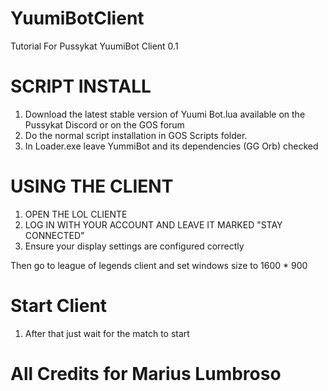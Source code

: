 # YuumiBotClient

Tutorial For Pussykat YuumiBot Client 0.1

# SCRIPT INSTALL
1)	Download the latest stable version of Yuumi Bot.lua available on the Pussykat Discord or on the GOS forum 
2)	Do the normal script installation in GOS Scripts folder.
3)	In Loader.exe leave YummiBot and its dependencies (GG Orb) checked

# USING THE CLIENT

1)	OPEN THE LOL CLIENTE
2)	LOG IN WITH YOUR ACCOUNT AND LEAVE IT MARKED "STAY CONNECTED"
3)	Ensure your display settings are configured correctly
 
Then go to league of legends client and set windows size to 1600 * 900
 
# Start Client

1) After that just wait for the match to start

# All Credits for Marius Lumbroso
